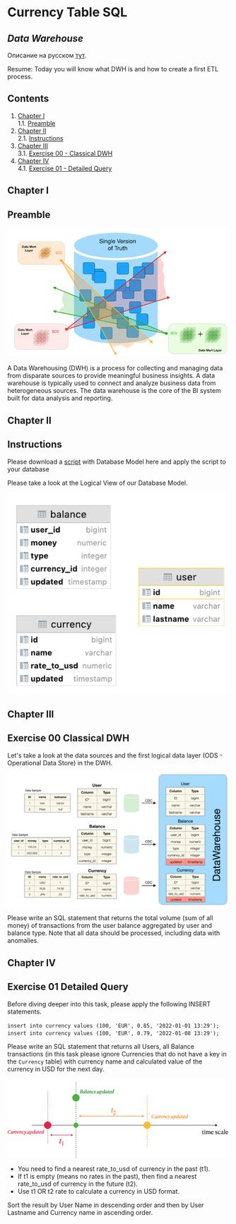 # Currency Table SQL

## _Data Warehouse_

Описание на русском [тут](./README_RUS.md).

Resume: Today you will know what DWH is and how to create a first ETL process.

## Contents

1. [Chapter I](#chapter-i) \
    1.1. [Preamble](#preamble)
2. [Chapter II](#chapter-ii) \
    2.1. [Instructions](#instructions)
3. [Chapter III](#chapter-iii) \
    3.1. [Exercise 00 - Classical DWH](#exercise-00-classical-dwh)  
4. [Chapter IV](#chapter-iv) \
    4.1. [Exercise 01 - Detailed Query](#exercise-01-detailed-query)  

## Chapter I
## Preamble

![T01_01](misc/images/DWH.png)

A Data Warehousing (DWH) is a process for collecting and managing data from disparate sources to provide meaningful business insights. A data warehouse is typically used to connect and analyze business data from heterogeneous sources. The data warehouse is the core of the BI system built for data analysis and reporting.

## Chapter II
## Instructions

Please download a [script](src/database/model.sql) with Database Model here and apply the script to your database

Please take a look at the Logical View of our Database Model.

![T01_06](misc/images/tables.png)

## Chapter III
## Exercise 00 Classical DWH

Let's take a look at the data sources and the first logical data layer (ODS - Operational Data Store) in the DWH.

![T01_06](misc/images/ODS.png)

Please write an SQL statement that returns the total volume (sum of all money) of transactions from the user balance aggregated by user and balance type. Note that all data should be processed, including data with anomalies. 

## Chapter IV
## Exercise 01 Detailed Query

Before diving deeper into this task, please apply the following INSERT statements.

`insert into currency values (100, 'EUR', 0.85, '2022-01-01 13:29');`
`insert into currency values (100, 'EUR', 0.79, '2022-01-08 13:29');`

Please write an SQL statement that returns all Users, all Balance transactions (in this task please ignore Currencies that do not have a key in the `Currency` table) with currency name and calculated value of the currency in USD for the next day.

![T01_06](misc/images/currency.png)

- You need to find a nearest rate_to_usd of currency in the past (t1).
- If t1 is empty (means no rates in the past), then find a nearest rate_to_usd of currency in the future (t2).
- Use t1 OR t2 rate to calculate a currency in USD format.

Sort the result by User Name in descending order and then by User Lastname and Currency name in ascending order.
